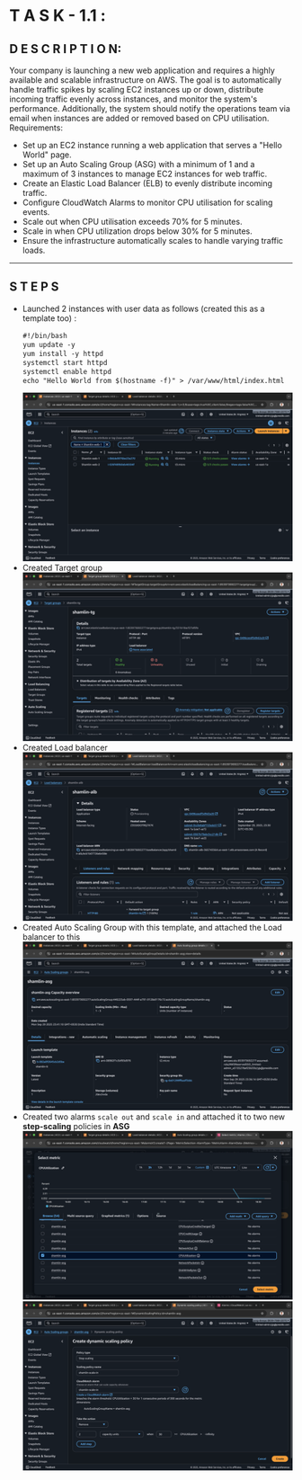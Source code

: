 # T A S K - 1.1 :

## D E S C R I P T I O N:

Your company is launching a new web application and requires a highly available and scalable infrastructure on AWS. 
The goal is to automatically handle traffic spikes by scaling EC2 instances up or down, distribute incoming traffic evenly across instances, and monitor the system's performance. Additionally, the system should notify the operations team via email when instances are added or removed based on CPU utilisation. Requirements:

  - Set up an EC2 instance running a web application that serves a "Hello World" page.
  - Set up an Auto Scaling Group (ASG) with a minimum of 1 and a maximum of 3 instances to manage EC2 instances for web traffic.
  - Create an Elastic Load Balancer (ELB) to evenly distribute incoming traffic.
  - Configure CloudWatch Alarms to monitor CPU utilisation for scaling events.
  - Scale out when CPU utilisation exceeds 70% for 5 minutes.
  - Scale in when CPU utilization drops below 30% for 5 minutes.
  - Ensure the infrastructure automatically scales to handle varying traffic loads.

<hr />

## S T E P S 
  - Launched 2 instances with user data as follows (created this as a template too) :
    ```
    #!/bin/bash
    yum update -y
    yum install -y httpd
    systemctl start httpd
    systemctl enable httpd
    echo "Hello World from $(hostname -f)" > /var/www/html/index.html

    ```
    <img src="https://github.com/Shamlin-Presidio/AWS_Training/blob/main/Day9/EC2.png" />
  - Created Target group
    <img src="https://github.com/Shamlin-Presidio/AWS_Training/blob/main/Day9/TargetGroup.png" />
  - Created Load balancer
    <img src="https://github.com/Shamlin-Presidio/AWS_Training/blob/main/Day9/ALB.png" />
  - Created Auto Scaling Group with this template, and attached the Load balancer to this
    <img src="https://github.com/Shamlin-Presidio/AWS_Training/blob/main/Day9/ASG.png" />
  - Created two alarms `scale out` and `scale in` and attached it to two new **step-scaling** policies in **ASG**
    <img src="https://github.com/Shamlin-Presidio/AWS_Training/blob/main/Day9/Choosing%20CPU%20Utilization.png" />
    <img src="https://github.com/Shamlin-Presidio/AWS_Training/blob/main/Day9/Policy%20in%20ASG.png" />
